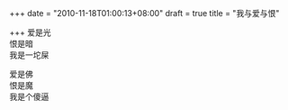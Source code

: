 +++
date = "2010-11-18T01:00:13+08:00"
draft = true
title = "我与爱与恨"

+++
爱是光  
恨是暗  
我是一坨屎  
  
爱是佛  
恨是魔  
我是个傻逼  